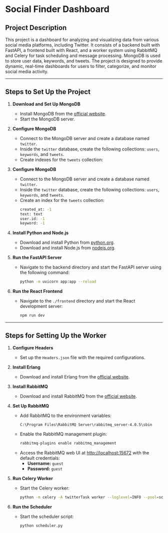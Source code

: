 # Social Finder Dashboard

## Project Description

This project is a dashboard for analyzing and visualizing data from various social media platforms, including Twitter. It consists of a backend built with FastAPI, a frontend built with React, and a worker system using RabbitMQ and Celery for task scheduling and message processing. MongoDB is used to store user data, keywords, and tweets. The project is designed to provide dynamic, real-time dashboards for users to filter, categorize, and monitor social media activity.

---

## Steps to Set Up the Project

1. **Download and Set Up MongoDB**

   - Install MongoDB from the [official website](https://www.mongodb.com/try/download/community).
   - Start the MongoDB server.

2. **Configure MongoDB**
   - Connect to the MongoDB server and create a database named `twitter`.
   - Inside the `twitter` database, create the following collections: `users`, `keywords`, and `tweets`.
   - Create indexes for the `tweets` collection:
3. **Configure MongoDB**

   - Connect to the MongoDB server and create a database named `twitter`.
   - Inside the `twitter` database, create the following collections: `users`, `keywords`, and `tweets`.
   - Create an index for the `tweets` collection:
     ```bash
     created_at: -1
     text: text
     user.id: -1
     keyword: -1
     ```

4. **Install Python and Node.js**

   - Download and install Python from [python.org](https://www.python.org/downloads/).
   - Download and install Node.js from [nodejs.org](https://nodejs.org/).

5. **Run the FastAPI Server**

   - Navigate to the backend directory and start the FastAPI server using the following command:
     ```bash
     python -m uvicorn app:app --reload
     ```

6. **Run the React Frontend**
   - Navigate to the `./frontend` directory and start the React development server:
     ```bash
     npm run dev
     ```

---

## Steps for Setting Up the Worker

1. **Configure Headers**

   - Set up the `Headers.json` file with the required configurations.

2. **Install Erlang**

   - Download and install Erlang from the [official website](https://www.erlang.org/downloads).

3. **Install RabbitMQ**

   - Download and install RabbitMQ from the [official website](https://www.rabbitmq.com/docs/install-windows).

4. **Set Up RabbitMQ**

   - Add RabbitMQ to the environment variables:
     ```
     C:\Program Files\RabbitMQ Server\rabbitmq_server-4.0.5\sbin
     ```
   - Enable the RabbitMQ management plugin:
     ```bash
     rabbitmq-plugins enable rabbitmq_management
     ```
   - Access the RabbitMQ web UI at [http://localhost:15672](http://localhost:15672) with the default credentials:
     - **Username:** `guest`
     - **Password:** `guest`

5. **Run Celery Worker**

   - Start the Celery worker:
     ```bash
     python -m celery -A twitterTask worker --loglevel=INFO --pool=solo
     ```

6. **Run the Scheduler**
   - Start the scheduler script:
     ```bash
     python scheduler.py
     ```
